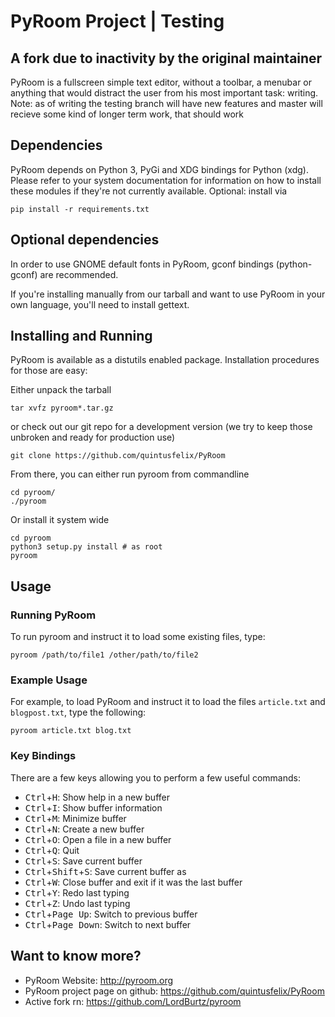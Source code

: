 PyRoom Project | Testing
==============
A fork due to inactivity by the original maintainer
---------------------------------------------------

PyRoom is a fullscreen simple text editor, without a toolbar, a menubar or
anything that would distract the user from his most important task: writing.
Note: as of writing the testing branch will have new features and 
master will recieve some kind of longer term work, that should work

Dependencies
------------

PyRoom depends on Python 3, PyGi and XDG bindings for Python (xdg). Please
refer to your system documentation for information on how to install these
modules if they're not currently available.
Optional: install via  
```
pip install -r requirements.txt
```

Optional dependencies
---------------------

In order to use GNOME default fonts in PyRoom, gconf bindings (python-gconf)
are recommended.

If you're installing manually from our tarball and want to use PyRoom in your
own language, you'll need to install gettext.

Installing and Running 
----------------------

PyRoom is available as a distutils enabled package. Installation procedures
for those are easy:

Either unpack the tarball 
```    
tar xvfz pyroom*.tar.gz
```

or check out our git repo for a development version (we try to keep those
unbroken and ready for production use)
```    
git clone https://github.com/quintusfelix/PyRoom
```

From there, you can either run pyroom from commandline
```
cd pyroom/
./pyroom
```

Or install it system wide
```
cd pyroom
python3 setup.py install # as root
pyroom
```

Usage 
-----

### Running PyRoom

To run pyroom and instruct it to load some existing files, type:
```
pyroom /path/to/file1 /other/path/to/file2
```

### Example Usage

For example, to load PyRoom and instruct it to load the files `article.txt` and
`blogpost.txt`, type the following:
```
pyroom article.txt blog.txt
```

### Key Bindings

There are a few keys allowing you to perform a few useful commands:

* <kbd>Ctrl</kbd>+<kbd>H</kbd>: Show help in a new buffer
* <kbd>Ctrl</kbd>+<kbd>I</kbd>: Show buffer information
* <kbd>Ctrl</kbd>+<kbd>M</kbd>: Minimize buffer
* <kbd>Ctrl</kbd>+<kbd>N</kbd>: Create a new buffer
* <kbd>Ctrl</kbd>+<kbd>O</kbd>: Open a file in a new buffer
* <kbd>Ctrl</kbd>+<kbd>Q</kbd>: Quit
* <kbd>Ctrl</kbd>+<kbd>S</kbd>: Save current buffer
* <kbd>Ctrl</kbd>+<kbd>Shift</kbd>+<kbd>S</kbd>: Save current buffer as
* <kbd>Ctrl</kbd>+<kbd>W</kbd>: Close buffer and exit if it was the last buffer
* <kbd>Ctrl</kbd>+<kbd>Y</kbd>: Redo last typing
* <kbd>Ctrl</kbd>+<kbd>Z</kbd>: Undo last typing
* <kbd>Ctrl</kbd>+<kbd>Page Up</kbd>: Switch to previous buffer
* <kbd>Ctrl</kbd>+<kbd>Page Down</kbd>: Switch to next buffer

## Want to know more?

* PyRoom Website: http://pyroom.org
* PyRoom project page on github: https://github.com/quintusfelix/PyRoom
* Active fork rn: https://github.com/LordBurtz/pyroom
